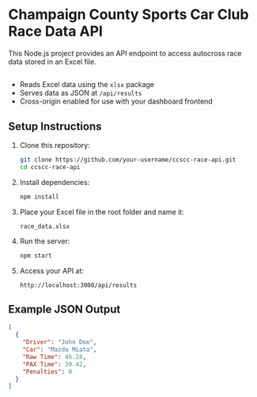 # Champaign County Sports Car Club Race Data API

This Node.js project provides an API endpoint to access autocross race data stored in an Excel file.

## 
- Reads Excel data using the `xlsx` package
- Serves data as JSON at `/api/results`
- Cross-origin enabled for use with your dashboard frontend

##  Setup Instructions
1. Clone this repository:
   ```bash
   git clone https://github.com/your-username/ccscc-race-api.git
   cd ccscc-race-api
   ```

2. Install dependencies:
   ```bash
   npm install
   ```

3. Place your Excel file in the root folder and name it:
   ```
   race_data.xlsx
   ```

4. Run the server:
   ```bash
   npm start
   ```

5. Access your API at:
   ```
   http://localhost:3000/api/results
   ```

##  Example JSON Output
```json
[
  {
    "Driver": "John Doe",
    "Car": "Mazda Miata",
    "Raw Time": 46.28,
    "PAX Time": 39.42,
    "Penalties": 0
  }
]
```
